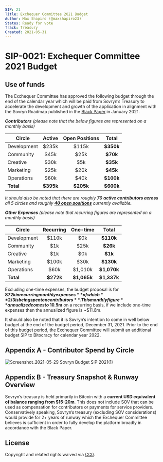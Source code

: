 ```yaml
---
SIP: 21
Title: Exchequer Committee 2021 Budget
Author: Max Shapiro (@maxshapiro23)
Status: Ready for vote
Track: Treasury
Created: 2021-05-31
---
```


# SIP-0021: Exchequer Committee 2021 Budget   

## Use of funds

The Exchequer Committee has approved the following budget through the end of the calendar year which will be paid from Sovryn’s Treasury to accelerate the development and growth of the application in alignment with the Sovryn Roadmap published in the [Black Paper](https://wiki.sovryn.app/en/technical-documents/black-paper) in January 2021.

_**Contributors** (please note that the below figures are represented on a monthly basis)_

|	**Circle**  | **Active** | **Open Positions** | **Total** |
| ------------|:----------:|:------------------:|:---------:|
| Development | $235k      | $115k              | **$350k** |
| Community   | $45k       | $25k               | **$70k**  |
| Creative    | $30k       | $5k                | **$35k**  |
| Marketing   | $25k       | $20k               | **$45k**  |
| Operations  | $60k       | $40k               | **$100k** |
| **Total**   | **$395k**  | **$205k**          | **$600k** |

_It should also be noted that there are roughly **70 active contributors across** all 5 circles and roughly [**40 open positions**](https://wiki.sovryn.app/en/open-positions/contribute-developing-sovryn#open-positions) currently available._

_**Other Expenses** (please note that recurring figures are represented on a monthly basis)_

|	**Circle**  | **Recurring** | **One-time** | **Total**   |
| ------------|:-------------:|:------------:|:-----------:|
| Development | $110k         | $0k          | **$110k**   |
| Community   | $1k           | $25k         | **$26k**    |
| Creative    | $1k           | $0k          | **$1k**     |
| Marketing   | $100k         | $30k         | **$130k**   |
| Operations  | $60k          | $1,010k      | **$1,070k** |
| **Total**   | **$272k**     | **$1,065k**  | **$1,337k** |

Excluding one-time expenses, the budget proposal is for **$872k in recurring monthly expenses** of which **2/3 is being spent on contributors**. This monthly figure **annualized comes to ~$10.5m** on a recurring basis, if we include one-time expenses then the annualized figure is ~$11.6m.

It should also be noted that it is Sovryn’s intention to come in well below budget at the end of the budget period, December 31, 2021. Prior to the end of this budget period, the Exchequer Committee will submit an additional budget SIP to Bitocracy for calendar year 2022.

## Appendix A - Contributor Spend by Circle

![Screenshot_2021-05-29 Sovryn Budget SIP 2021(1)](https://user-images.githubusercontent.com/9424721/120204694-19457f80-c1f7-11eb-8183-0b05ba8f2619.png)

## Appendix B - Treasury Snapshot & Runway Overview

Sovryn’s treasury is held primarily in Bitcoin with a **current USD equivalent of balance ranging from $15-20m**. This does not include SOV that can be used as compensation for contributors or payments for service providers. Conservatively speaking, Sovryn’s treasury (excluding SOV considerations) would provide for 2+ years of runway which the Exchequer Committee believes is sufficient in order to fully develop the platform broadly in accordance with the Black Paper.

## License
Copyright and related rights waived via [CC0](https://creativecommons.org/publicdomain/zero/1.0/).
